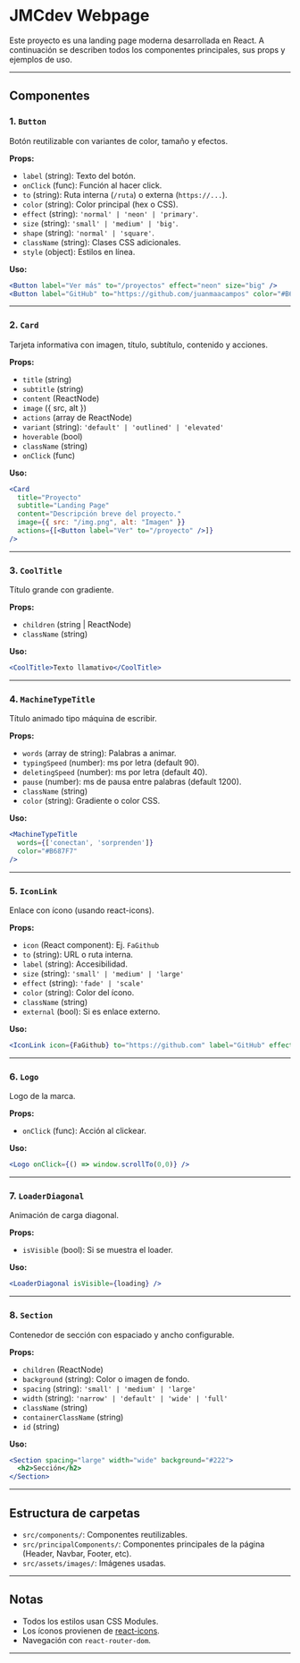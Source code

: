 # JMCdev Webpage

Este proyecto es una landing page moderna desarrollada en React. A continuación se describen todos los componentes principales, sus props y ejemplos de uso.

---

## Componentes

### 1. `Button`

Botón reutilizable con variantes de color, tamaño y efectos.

**Props:**
- `label` (string): Texto del botón.
- `onClick` (func): Función al hacer click.
- `to` (string): Ruta interna (`/ruta`) o externa (`https://...`).
- `color` (string): Color principal (hex o CSS).
- `effect` (string): `'normal' | 'neon' | 'primary'`.
- `size` (string): `'small' | 'medium' | 'big'`.
- `shape` (string): `'normal' | 'square'`.
- `className` (string): Clases CSS adicionales.
- `style` (object): Estilos en línea.

**Uso:**
```jsx
<Button label="Ver más" to="/proyectos" effect="neon" size="big" />
<Button label="GitHub" to="https://github.com/juanmaacampos" color="#B687F7" />
```

---

### 2. `Card`

Tarjeta informativa con imagen, título, subtítulo, contenido y acciones.

**Props:**
- `title` (string)
- `subtitle` (string)
- `content` (ReactNode)
- `image` ({ src, alt })
- `actions` (array de ReactNode)
- `variant` (string): `'default' | 'outlined' | 'elevated'`
- `hoverable` (bool)
- `className` (string)
- `onClick` (func)

**Uso:**
```jsx
<Card
  title="Proyecto"
  subtitle="Landing Page"
  content="Descripción breve del proyecto."
  image={{ src: "/img.png", alt: "Imagen" }}
  actions={[<Button label="Ver" to="/proyecto" />]}
/>
```

---

### 3. `CoolTitle`

Título grande con gradiente.

**Props:**
- `children` (string | ReactNode)
- `className` (string)

**Uso:**
```jsx
<CoolTitle>Texto llamativo</CoolTitle>
```

---

### 4. `MachineTypeTitle`

Título animado tipo máquina de escribir.

**Props:**
- `words` (array de string): Palabras a animar.
- `typingSpeed` (number): ms por letra (default 90).
- `deletingSpeed` (number): ms por letra (default 40).
- `pause` (number): ms de pausa entre palabras (default 1200).
- `className` (string)
- `color` (string): Gradiente o color CSS.

**Uso:**
```jsx
<MachineTypeTitle
  words={['conectan', 'sorprenden']}
  color="#B687F7"
/>
```

---

### 5. `IconLink`

Enlace con ícono (usando react-icons).

**Props:**
- `icon` (React component): Ej. `FaGithub`
- `to` (string): URL o ruta interna.
- `label` (string): Accesibilidad.
- `size` (string): `'small' | 'medium' | 'large'`
- `effect` (string): `'fade' | 'scale'`
- `color` (string): Color del ícono.
- `className` (string)
- `external` (bool): Si es enlace externo.

**Uso:**
```jsx
<IconLink icon={FaGithub} to="https://github.com" label="GitHub" effect="scale" color="#181717" external />
```

---

### 6. `Logo`

Logo de la marca.

**Props:**
- `onClick` (func): Acción al clickear.

**Uso:**
```jsx
<Logo onClick={() => window.scrollTo(0,0)} />
```

---

### 7. `LoaderDiagonal`

Animación de carga diagonal.

**Props:**
- `isVisible` (bool): Si se muestra el loader.

**Uso:**
```jsx
<LoaderDiagonal isVisible={loading} />
```

---

### 8. `Section`

Contenedor de sección con espaciado y ancho configurable.

**Props:**
- `children` (ReactNode)
- `background` (string): Color o imagen de fondo.
- `spacing` (string): `'small' | 'medium' | 'large'`
- `width` (string): `'narrow' | 'default' | 'wide' | 'full'`
- `className` (string)
- `containerClassName` (string)
- `id` (string)

**Uso:**
```jsx
<Section spacing="large" width="wide" background="#222">
  <h2>Sección</h2>
</Section>
```

---

## Estructura de carpetas

- `src/components/`: Componentes reutilizables.
- `src/principalComponents/`: Componentes principales de la página (Header, Navbar, Footer, etc).
- `src/assets/images/`: Imágenes usadas.

---

## Notas

- Todos los estilos usan CSS Modules.
- Los íconos provienen de [react-icons](https://react-icons.github.io/react-icons/).
- Navegación con `react-router-dom`.

---
